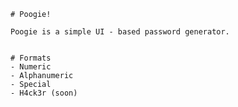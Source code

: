     # Poogie!
    
    Poogie is a simple UI - based password generator.
    
    
    # Formats
    - Numeric
    - Alphanumeric
    - Special
    - H4ck3r (soon)
